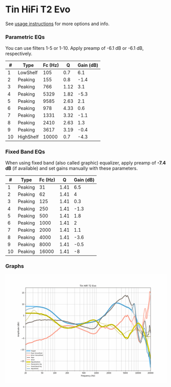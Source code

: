 # Tin HiFi T2 Evo
See [usage instructions](https://github.com/jaakkopasanen/AutoEq#usage) for more options and info.

### Parametric EQs
You can use filters 1-5 or 1-10. Apply preamp of -6.1 dB or -6.1 dB, respectively.

|   # | Type      |   Fc (Hz) |    Q |   Gain (dB) |
|-----|-----------|-----------|------|-------------|
|   1 | LowShelf  |       105 | 0.7  |         6.1 |
|   2 | Peaking   |       155 | 0.8  |        -1.4 |
|   3 | Peaking   |       766 | 1.12 |         3.1 |
|   4 | Peaking   |      5329 | 1.82 |        -5.3 |
|   5 | Peaking   |      9585 | 2.63 |         2.1 |
|   6 | Peaking   |       978 | 4.33 |         0.6 |
|   7 | Peaking   |      1331 | 3.32 |        -1.1 |
|   8 | Peaking   |      2410 | 2.63 |         1.3 |
|   9 | Peaking   |      3617 | 3.19 |        -0.4 |
|  10 | HighShelf |     10000 | 0.7  |        -4.3 |

### Fixed Band EQs
When using fixed band (also called graphic) equalizer, apply preamp of **-7.4 dB** (if available) and set gains manually with these parameters.

|   # | Type    |   Fc (Hz) |    Q |   Gain (dB) |
|-----|---------|-----------|------|-------------|
|   1 | Peaking |        31 | 1.41 |         6.5 |
|   2 | Peaking |        62 | 1.41 |         4   |
|   3 | Peaking |       125 | 1.41 |         0.3 |
|   4 | Peaking |       250 | 1.41 |        -1.3 |
|   5 | Peaking |       500 | 1.41 |         1.8 |
|   6 | Peaking |      1000 | 1.41 |         2   |
|   7 | Peaking |      2000 | 1.41 |         1.1 |
|   8 | Peaking |      4000 | 1.41 |        -3.6 |
|   9 | Peaking |      8000 | 1.41 |        -0.5 |
|  10 | Peaking |     16000 | 1.41 |        -8   |

### Graphs
![](./Tin%20HiFi%20T2%20Evo.png)
